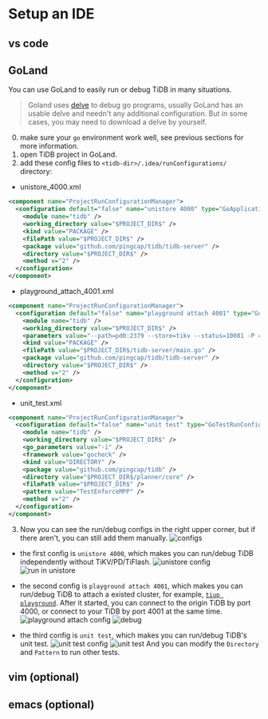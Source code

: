 # Setup an IDE

## vs code

## GoLand

You can use GoLand to easily run or debug TiDB in many situations.

> Goland uses [delve](https://github.com/go-delve/delve) to debug go programs, usually GoLand has an usable delve and needn't any additional configuration. But in some cases, you may need to download a delve by yourself.

0. make sure your `go` environment work well, see previous sections for more information.
1. open TiDB project in GoLand.
2. add these config files to `<tidb-dir>/.idea/runConfigurations/` directory:

  - unistore_4000.xml
  ```xml
  <component name="ProjectRunConfigurationManager">
    <configuration default="false" name="unistore 4000" type="GoApplicationRunConfiguration" factoryName="Go Application">
      <module name="tidb" />
      <working_directory value="$PROJECT_DIR$" />
      <kind value="PACKAGE" />
      <filePath value="$PROJECT_DIR$" />
      <package value="github.com/pingcap/tidb/tidb-server" />
      <directory value="$PROJECT_DIR$" />
      <method v="2" />
    </configuration>
  </component>
  ```

  - playground_attach_4001.xml
  ```xml
  <component name="ProjectRunConfigurationManager">
    <configuration default="false" name="playground attach 4001" type="GoApplicationRunConfiguration" factoryName="Go Application">
      <module name="tidb" />
      <working_directory value="$PROJECT_DIR$" />
      <parameters value="--path=pd0:2379 --store=tikv --status=10081 -P 4001 " />
      <kind value="PACKAGE" />
      <filePath value="$PROJECT_DIR$/tidb-server/main.go" />
      <package value="github.com/pingcap/tidb/tidb-server" />
      <directory value="$PROJECT_DIR$" />
      <method v="2" />
    </configuration>
  </component>
  ```
  
  - unit_test.xml
  ```xml
  <component name="ProjectRunConfigurationManager">
    <configuration default="false" name="unit test" type="GoTestRunConfiguration" factoryName="Go Test">
      <module name="tidb" />
      <working_directory value="$PROJECT_DIR$" />
      <go_parameters value="-i" />
      <framework value="gocheck" />
      <kind value="DIRECTORY" />
      <package value="github.com/pingcap/tidb" />
      <directory value="$PROJECT_DIR$/planner/core" />
      <filePath value="$PROJECT_DIR$" />
      <pattern value="TestEnforceMPP" />
      <method v="2" />
    </configuration>
  </component>
  ```

3. Now you can see the run/debug configs in the right upper corner, but if there aren't, you can still add them manually.
![configs](https://user-images.githubusercontent.com/30543181/118766709-63ea0200-b8af-11eb-9176-bc3fb6f566d4.png)



 - the first config is `unistore 4000`, which makes you can run/debug TiDB independently without TiKV/PD/TiFlash.
 ![unistore config](https://user-images.githubusercontent.com/30543181/118766909-a4498000-b8af-11eb-8e20-9e2aff1a0b44.png)
 ![run in unistore](https://user-images.githubusercontent.com/30543181/118769645-f9d35c00-b8b2-11eb-9048-1b696ead2815.png)

 - the second config is `playground attach 4001`, which makes you can run/debug TiDB to attach a existed cluster, for example, [`tiup playground`](https://docs.pingcap.com/zh/tidb/stable/tiup-playground).
   After it started, you can connect to the origin TiDB by port 4000, or connect to your TiDB by port 4001 at the same time.
![playground attach config](https://user-images.githubusercontent.com/30543181/118767132-f38fb080-b8af-11eb-93cd-bdbe95ff2102.png)
![debug](https://user-images.githubusercontent.com/30543181/118771847-9860bc80-b8b5-11eb-856f-4b4f21d035de.png)


 - the third config is `unit test`, which makes you can run/debug TiDB's unit test.
![unit test config](https://user-images.githubusercontent.com/30543181/118767852-dad3ca80-b8b0-11eb-86ae-306bd4a995bc.png)
![unit test](https://user-images.githubusercontent.com/30543181/118769164-7285e880-b8b2-11eb-923e-c3eaffcddfd6.png)
   And you can modify the `Directory` and `Pattern` to run other tests.
 



## vim \(optional\)

## emacs \(optional\)
